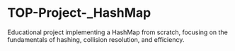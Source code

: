 # TOP-Project-_HashMap
Educational project implementing a HashMap from scratch, focusing on the fundamentals of hashing, collision resolution, and efficiency.
